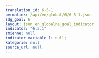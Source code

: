 ```yaml
---
translation_id: 6-5-1
permalink: /api/en/global/6/6-5-1.json
sdg_goal: 6
layout: json_en_globalne_goal_indicator
indicator: "6.5.1"
zmienne: null
indicator_variable_1: null;
kategorie: null
source_url: null
---
```

